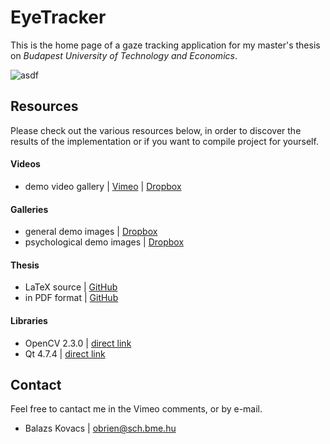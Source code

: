 # EyeTracker

This is the home page of a gaze tracking application for my master's thesis on *Budapest University of Technology and Economics*.

![asdf](https://raw.github.com/obrien/eyetracker/master/gui.png)

## Resources

Please check out the various resources below, in order to discover the results of the implementation or if you want to compile project for yourself.

#### Videos

* demo video gallery | [Vimeo](https://vimeo.com/album/2395742) | [Dropbox](https://www.dropbox.com/sh/qvk57vyapxr0z46/QryLYUI6BB)

#### Galleries

* general demo images | [Dropbox](https://www.dropbox.com/sh/0k9geptwbc83wz2/ylA9T6vAdh)
* psychological demo images | [Dropbox](https://www.dropbox.com/sh/oez5lwjlkhnlpj9/M3LmP5PvKb)

#### Thesis

* LaTeX source | [GitHub](https://github.com/obrien/msc_thesis/)
* in PDF format | [GitHub](https://github.com/obrien/msc_thesis/blob/master/msc_thesis.pdf)

#### Libraries
* OpenCV 2.3.0 | [direct link](http://sourceforge.net/projects/opencvlibrary/files/opencv-win/2.3/OpenCV-2.3.0-win-src.zip/download)
* Qt 4.7.4 | [direct link](http://download.qt-project.org/archive/qt/4.7/qt-win-opensource-4.7.4-mingw.exe)

## Contact

Feel free to cantact me in the Vimeo comments, or by e-mail.

* Balazs Kovacs | obrien@sch.bme.hu
